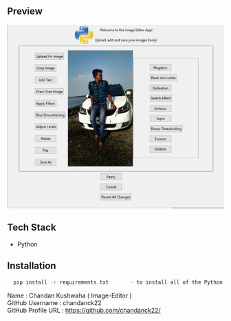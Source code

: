## Preview
![](preview.jpg)

## Tech Stack

* Python


## Installation


```bash
  pip install -r requirements.txt       - to install all of the Python modules and packages
```

Name : Chandan Kushwaha ( Image-Editor ) <br />
GitHub Username : chandanck22 <br />
GitHub Profile URL : https://github.com/chandanck22/
